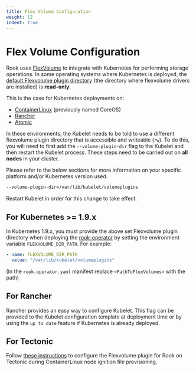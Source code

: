 ```yaml
---
title: Flex Volume Configuration
weight: 12
indent: true
---
```

# Flex Volume Configuration
Rook uses [FlexVolume](https://github.com/kubernetes/community/blob/master/contributors/devel/flexvolume.md) to integrate with Kubernetes for performing storage operations. In some operating systems where Kubernetes is deployed, the [default Flexvolume plugin directory](https://github.com/kubernetes/community/blob/master/contributors/devel/flexvolume.md#prerequisites) (the directory where flexvolume drivers are installed) is **read-only**.

This is the case for Kubernetes deployments on:
* [ContainerLinux](https://coreos.com/os/docs/latest/) (previously named CoreOS)
* [Rancher](http://rancher.com/)
* [Atomic](https://www.projectatomic.io/)

In these environments, the Kubelet needs to be told to use a different flexvolume plugin directory that is accessible and writeable (`rw`).
To do this, you will need to first add the `--volume-plugin-dir` flag to the Kubelet and then restart the Kubelet process.
These steps need to be carried out on **all nodes** in your cluster.

Please refer to the below sections for more information on your specific platform and/or Kubernetes version used.

```bash
--volume-plugin-dir=/var/lib/kubelet/volumeplugins
```
Restart Kubelet in order for this change to take effect.

## For Kubernetes >= 1.9.x
In Kubernetes 1.9.x, you must provide the above set Flexvolume plugin directory when deploying the [rook-operator](/cluster/examples/kubernetes/rook-operator.yaml) by setting the environment variable `FLEXVOLUME_DIR_PATH`. For example:
```yaml
- name: FLEXVOLUME_DIR_PATH
  value: "/var/lib/kubelet/volumeplugins"
```
(In the `rook-operator.yaml` manifest replace `<PathToFlexVolumes>` with the path)


## For Rancher
Rancher provides an easy way to configure Kubelet. This flag can be provided to the Kubelet configuration template at deployment time or by using the `up to date` feature if Kubernetes is already deployed.

## For Tectonic
Follow [these instructions](tectonic.md) to configure the Flexvolume plugin for Rook on Tectonic during ContainerLinux node ignition file provisioning.
